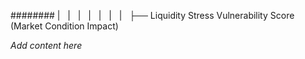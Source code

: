 ######## |   |   |   |   |   |   |   ├── Liquidity Stress Vulnerability Score (Market Condition Impact)

*Add content here*
